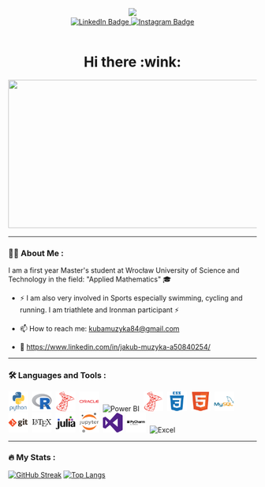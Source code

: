 <div id="header" align="center">
  <img src="https://media.giphy.com/media/jdPMeyv9rn0hZHh8n9/giphy.gif" width="200"/>
</div>
<div id="badges" align="center">
  <a href="https://www.linkedin.com/in/jakub-muzyka-a50840254/">
    <img src="https://img.shields.io/badge/LinkedIn-0077B5?style=for-the-badge&logo=linkedin&logoColor=white" alt="LinkedIn Badge"/>
  </a>
  <a href="https://www.instagram.com/jakub.muzyka/">
    <img src="https://img.shields.io/badge/Instagram-da1884?style=for-the-badge&logo=instagram&logoColor=white" alt="Instagram Badge"/>
  </a>
</div>
<div id="badges" align="center">
  <img src="https://komarev.com/ghpvc/?username=Jakub-Muzyka&style=flat-square&color=blue" alt=""/>
  <h1>
  Hi there :wink:
  </h1>
</div>
<div align="center">
  <img src="https://media.giphy.com/media/dWesBcTLavkZuG35MI/giphy.gif" width="600" height="300"/>
</div>

---

### :man_technologist: About Me :

I am a first year Master's student at Wrocław University of Science and Technology in the field: "Applied Mathematics" 🎓

- :zap: I am also very involved in Sports especially swimming, cycling and running. I am triathlete and Ironman participant :zap:

- :mailbox: How to reach me: kubamuzyka84@gmail.com
  
- :link: https://www.linkedin.com/in/jakub-muzyka-a50840254/

---

### :hammer_and_wrench: Languages and Tools :

<div>
  <img src="https://github.com/devicons/devicon/blob/master/icons/python/python-original-wordmark.svg" title="Python" alt="Python" width="40" height="40"/>&nbsp;
  <img src="https://github.com/devicons/devicon/blob/master/icons/r/r-original.svg" title="R" alt="R" width="40" height="40"/>&nbsp;
  <img src="https://github.com/devicons/devicon/blob/master/icons/microsoftsqlserver/microsoftsqlserver-plain.svg" title="T-SQL" alt="T-SQL" width="40" height="40"/>&nbsp;
  <img src="https://raw.githubusercontent.com/devicons/devicon/master/icons/oracle/oracle-original.svg" title="PL/SQL" alt="PL/SQL" width="40" height="40"/>&nbsp;
  <img src="https://raw.githubusercontent.com/microsoft/PowerBI-Icons/main/SVG/PowerBI.svg" title="Power BI" alt="Power BI" width="40" height="40"/>&nbsp;
  <img src="https://github.com/devicons/devicon/blob/master/icons/microsoftsqlserver/microsoftsqlserver-plain.svg" title="SSIS" alt="SSIS" width="40" height="40"/>&nbsp;
  <img src="https://github.com/devicons/devicon/blob/master/icons/css3/css3-plain-wordmark.svg"  title="CSS3" alt="CSS" width="40" height="40"/>&nbsp;
  <img src="https://github.com/devicons/devicon/blob/master/icons/html5/html5-original.svg" title="HTML5" alt="HTML" width="40" height="40"/>&nbsp;
  <img src="https://github.com/devicons/devicon/blob/master/icons/mysql/mysql-original-wordmark.svg" title="MySQL"  alt="MySQL" width="40" height="40"/>&nbsp;
  <img src="https://github.com/devicons/devicon/blob/master/icons/git/git-original-wordmark.svg" title="Git" **alt="Git" width="40" height="40"/>&nbsp;
  <img src="https://github.com/devicons/devicon/blob/master/icons/latex/latex-original.svg" title="latex" **alt="latex" width="40" height="40"/>&nbsp;
  <img src="https://github.com/devicons/devicon/blob/master/icons/julia/julia-original-wordmark.svg" title="julia"  alt="julia" width="40" height="40"/>&nbsp;
   <img src="https://github.com/devicons/devicon/blob/master/icons/jupyter/jupyter-original-wordmark.svg" title="jupyter"  alt="jupyter" width="40" height="40"/>&nbsp;
  <img src="https://github.com/devicons/devicon/blob/master/icons/visualstudio/visualstudio-plain.svg" title="visualstudio"  alt="visualstudio" width="40" height="40"/>&nbsp;
  <img src="https://github.com/devicons/devicon/blob/master/icons/pycharm/pycharm-original-wordmark.svg" title="pycharm"  alt="pycharm" width="40" height="40"/>&nbsp;
  <img src="https://cdn.jsdelivr.net/npm/simple-icons@v9/icons/microsoftexcel.svg" title="Excel" alt="Excel" width="40" height="40"/>&nbsp;


</div>

---

### :fire: My Stats :

[![GitHub Streak](http://github-readme-streak-stats.herokuapp.com?user=262267&theme=dark&background=000000)](https://git.io/streak-stats)
[![Top Langs](https://github-readme-stats.vercel.app/api/top-langs/?username=262267&layout=compact&theme=vision-friendly-dark)](https://github.com/anuraghazra/github-readme-stats)

